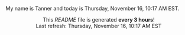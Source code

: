 My name is Tanner and today is Thursday, November 16, 10:17 AM EST.

<p align="center">This <i>README</i> file is generated <b>every 3 hours</b>!</br>Last refresh: Thursday, November 16, 10:17 AM EST<br /></p>
